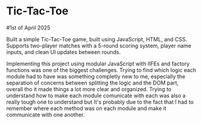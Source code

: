# Tic-Tac-Toe

#1st of April 2025

Built a simple Tic-Tac-Toe game, built using JavaScript, HTML, and CSS. Supports two-player matches with a 5-round scoring system, player name inputs, and clean UI updates between rounds.

Implementing this project using modular JavaScript with IIFEs and factory functions was one of the biggest challenges. Trying to find which logic each module had to have was something completly new to me, especially the separation of concerns between splitting the logic and the DOM part, overall tho it made things a lot more clear and organized. 
Trying to understand how to make each module comunicate with each was also a really tough one to understand but It's probably due to the fact that I had to remember where each method was on each module and make it communicate with one another.